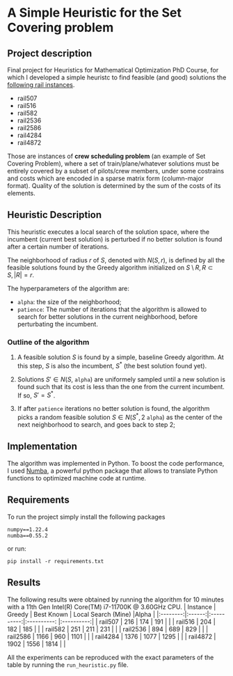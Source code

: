 # A Simple Heuristic for the Set Covering problem

## Project description
Final project for Heuristics for Mathematical Optimization PhD Course, for which I developed a simple heuristc to find feasible (and good) solutions the [following rail instances](http://people.brunel.ac.uk/~mastjjb/jeb/orlib/scpinfo.html).

 - rail507
 - rail516
 - rail582
 - rail2536
 - rail2586
 - rail4284
 - rail4872

Those are instances of **crew scheduling problem** (an example of Set Covering Problem), where a set of train/plane/whatever solutions must be entirely covered by a subset of pilots/crew members, under some costrains and costs which are encoded in a sparse matrix form (column-major format). Quality of the solution is determined by the sum of the costs of its elements.



 ## Heuristic Description
 This heuristic executes a local search of the solution space, where the incumbent (current best solution) is perturbed if no better solution is found after a certain number of iterations. 

 The neighborhood of radius $r$ of $S$, denoted with $N(S,r)$, is defined by all the feasible solutions found by the Greedy algorithm initialized on $S \setminus R, R \subset S, |R|=r$.


 The hyperparameters of the algorithm are:
 - `alpha`: the size of the neighborhood;
 - `patience`: The number of iterations that the algorithm is allowed to search for better solutions in the current neighborhood, before perturbating the incumbent.

### Outline of the algorithm
 
 1) A feasible solution $S$ is found by a simple, baseline Greedy algorithm. At this step, $S$ is also the incumbent, $S^*$ (the best solution found yet).

 3) Solutions $S' \in N(S,$ `alpha`$)$ are uniformely sampled until a new solution is found such that its cost is less than the one from the current incumbent. If so, $S'= S^*$.
 4) If after `patience` iterations no better solution is found, the algorithm picks a random feasible solution $S \in N(S^*, 2$ `alpha`$)$ as the center of the next neighborhood to search, and goes back to step 2;

## Implementation
The algorithm was implemented in Python. To boost the code performance, I used [Numba](https://numba.pydata.org/), a powerful python package that allows to translate Python functions to optimized machine code at runtime.

## Requirements
To run the project simply install the following packages
```
numpy==1.22.4
numba==0.55.2
```
or run:
```
pip install -r requirements.txt
```
 
 ## Results
 The following results were obtained by running the algorithm for 10 minutes with a 11th Gen Intel(R) Core(TM) i7-11700K @ 3.60GHz CPU.
| Instance | Greedy | Best Known | Local Search (Mine)  |Alpha  |
|:--------:|:------:|:----------:|:----------:          |:----------:|
|  rail507 |   216  |     174    |     191              |       |
|  rail516 |   204  |     182    |     185              |       |
|  rail582 |   251  |     211    |     231              |       |
| rail2536 |   894  |     689    |     829              |       |
| rail2586 |  1166  |     960    |     1101             |       |
| rail4284 |  1376  |    1077    |     1295             |       |
| rail4872 |  1902  |    1556    |     1814             |       |

All the experiments can be reproduced with the exact parameters of the table by running the `run_heuristic.py` file.